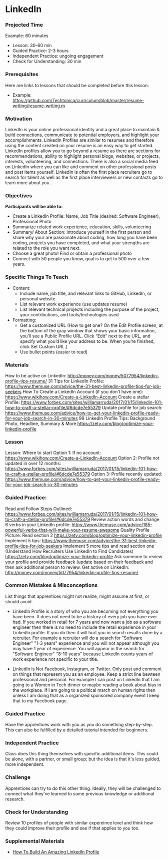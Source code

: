 # LinkedIn

### Projected Time

Example: 60 minutes
- Lesson: 30-60 min
- Guided Practice: 2-3 hours
- Independent Practice: ungoing engagement
- Check for Understanding: 30 min

### Prerequisites

Here are links to lessons that should be completed before this lesson:

- Example: https://github.com/Techtonica/curriculum/blob/master/resume-writing/resume-writing.m

### Motivation

LinkedIn is your online professional identity and a great place to maintain & build connections, communicate to potential employers, and highlight your accomplishments.  LinkedIn Profiles are similar to resumes and therefore using the content created on your resume is an easy way to get started.  LinkedIn profiles allow you to go beyond a resume as there are sections for recommendations, ability to highlight personal blogs, websites, or projects, interests, volunteering, and connections.  There is also a social media feed on LinkedIn where you can like and comment on other professional posts and post items yourself.  LinkedIn is often the first place recruiters go to search for talent as well as the first place interviewers or new contacts go to learn more about you .  

### Objectives

**Participants will be able to:**

* Create a LinkedIn Profile: Name, Job Title (desired: Software Engineer), Professional Photo 
* Summarize related work experience, education, skills, volunteering
* Summary/ About Section: Introduce yourself in the first person and share why your are passionate about coding, how long you have been coding, projects you have completed, and what your strengths are related to the role you want next.
* Choose a great photo!  Find or obtain a professional photo
* Connect with 50 people you know, goal is to get to 500 over a few years.



### Specific Things To Teach

 * Content:
    * Include name, job title, and relevant links to GitHub, LinkedIn, or personal website.
    * List relevant work experience (use updates resume) 
    * List relevant technical projects including the purpose of the project, your contributions, and tools/technologies used
* Formatting:
    * Get a customized URL (How to get one? On the Edit Profile screen, at the bottom of the gray window that shows your basic information, you’ll see a Public Profile URL. Click “Edit” next to the URL, and specify what you’d like your address to be. When you’re finished, click Set Custom URL.)
    * Use bullet points (easier to read)


### Materials

How to be active on LinkedIn: http://money.com/money/5077954/linkedin-profile-tips-resume/
31 Tips for LinkedIn Profile: https://www.themuse.com/advice/the-31-best-linkedin-profile-tips-for-job-seekers
How To Create a LinkedIn Account (if you don’t have one): https://www.wikihow.com/Create-a-LinkedIn-Account
Create a stellar Profile: https://www.forbes.com/sites/williamarruda/2017/01/15/linkedin-101-how-to-craft-a-stellar-profile/#6dcde7e55379
Update profile for job search: https://www.themuse.com/advice/how-to-get-your-linkedin-profile-ready-for-your-job-search-in-30-minutes
99 LinkedIn Profile Tips: Background Photo, Headline, Summary & More https://zety.com/blog/optimize-your-linkedin-profile



### Lesson

Lesson: Where to start
Option 1: If no account: https://www.wikihow.com/Create-a-LinkedIn-Account
Option 2: Profile not updated in over 12 months: https://www.forbes.com/sites/williamarruda/2017/01/15/linkedin-101-how-to-craft-a-stellar-profile/#6dcde7e55379 
Option 3: Profile recently updated:  https://www.themuse.com/advice/how-to-get-your-linkedin-profile-ready-for-your-job-search-in-30-minutes

### Guided Practice: 
Read and Follow Steps Outlined: https://www.forbes.com/sites/williamarruda/2017/01/15/linkedin-101-how-to-craft-a-stellar-profile/#6dcde7e55379 
Review action words and change 6 verbs in your LinkedIn profile: https://www.themuse.com/advice/185-powerful-verbs-that-will-make-your-resume-awesome
Quality Profile Picture: Read section 2 https://zety.com/blog/optimize-your-linkedin-profile
Implement 5 tips: https://www.themuse.com/advice/the-31-best-linkedin-profile-tips-for-job-seekers
Implement 5 more tips and read section one (Understand How Recruiters Use LinkedIn to Find Candidates) https://zety.com/blog/optimize-your-linkedin-profile
Ask someone to review your profile and provide feedback (update based on their feedback and then ask additional person to review.
Get active on LinkedIn: http://money.com/money/5077954/linkedin-profile-tips-resume/



### Common Mistakes & Misconceptions

List things that apprentices might not realize, might assume at first, or should avoid.

- LinkedIn Profile is a story of who you are becoming not everything you have been.  It does not need to be a history of every job you have ever had.  If you worked in retail for 7 years and now want a job as a software engineer then there is no need to include the retail experience in your LinkedIn profile.  If you do then it will hurt you in search results done by a recruiter.  For example a recruiter will do a search for "Software Engineer" "1-3 years" experience and you will not appear although you may have 1 year of experience.  You will appear in the search for "Software Engineer" "8-10 years" because LinkedIn counts years of work experience not specific to your title.

- LinkedIn is Not Facebook, Instagram, or Twitter.  Only post and comment on things that represent you as an employee.  Keep a strict line bewteen professional and personal.  For example I can post on LinkedIn that I am going to a Women in Tech dinner or maybe reading a book about bias in the workplace.  If I am going to a political march on human rights then unless I am doing that as a organized sponsored company event I keep that to my Facebook page.


### Guided Practice

Have the apprentices work with you as you do something step-by-step.  This can also be fulfilled by a detailed tutorial intended for beginners.


### Independent Practice

Class does this thing themselves with specific additional items. This could be alone, with a partner, or small group; but the idea is that it's less guided, more independent.

### Challenge

Apprentices can try to do this other thing. Ideally, they will be challenged to connect what they've learned to some previous knowledge or additional research.


### Check for Understanding

Review 10 profiles of people with similar expereince level and think how they could improve their profile and see if that applies to you too.

### Supplemental Materials
- [How To Build An Amazing LinkedIn Profile](https://www.freecodecamp.org/news/how-to-build-an-amazing-linkedin-profile-15-proven-tips/)

